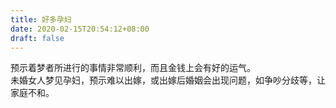 ```yaml
---
title: 好多孕妇
date: 2020-02-15T20:54:12+08:00
draft: false
---
```


预示着梦者所进行的事情非常顺利，而且金钱上会有好的运气。<br>
未婚女人梦见孕妇，预示难以出嫁，或出嫁后婚姻会出现问题，如争吵分歧等，让家庭不和。<br>
